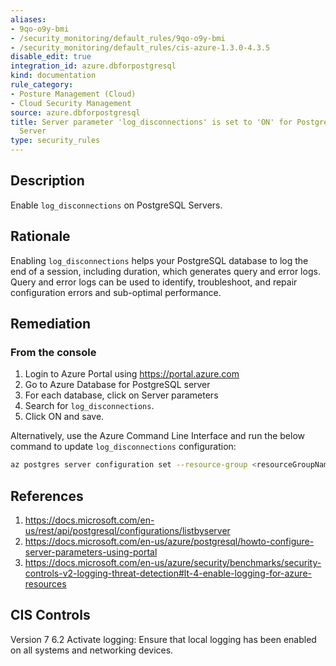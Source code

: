 ```yaml
---
aliases:
- 9qo-o9y-bmi
- /security_monitoring/default_rules/9qo-o9y-bmi
- /security_monitoring/default_rules/cis-azure-1.3.0-4.3.5
disable_edit: true
integration_id: azure.dbforpostgresql
kind: documentation
rule_category:
- Posture Management (Cloud)
- Cloud Security Management
source: azure.dbforpostgresql
title: Server parameter 'log_disconnections' is set to 'ON' for PostgreSQL Database
  Server
type: security_rules
---
```


## Description

Enable `log_disconnections` on PostgreSQL Servers.

## Rationale

Enabling `log_disconnections` helps your PostgreSQL database to log the end of a session, including duration, which generates query and error logs. Query and error logs can be used to identify, troubleshoot, and repair configuration errors and sub-optimal performance.

## Remediation

### From the console

1. Login to Azure Portal using https://portal.azure.com
2. Go to Azure Database for PostgreSQL server
3. For each database, click on Server parameters
4. Search for `log_disconnections`.
5. Click ON and save. 

Alternatively, use the Azure Command Line Interface and run the below command to update `log_disconnections` configuration:

  ```bash
  az postgres server configuration set --resource-group <resourceGroupName> --server-name <serverName> --name log_disconnections --value on
  ```

## References

1. https://docs.microsoft.com/en-us/rest/api/postgresql/configurations/listbyserver
2. https://docs.microsoft.com/en-us/azure/postgresql/howto-configure-server-parameters-using-portal
3. https://docs.microsoft.com/en-us/azure/security/benchmarks/security-controls-v2-logging-threat-detection#lt-4-enable-logging-for-azure-resources

## CIS Controls

Version 7 6.2 Activate logging: Ensure that local logging has been enabled on all systems and networking devices.
